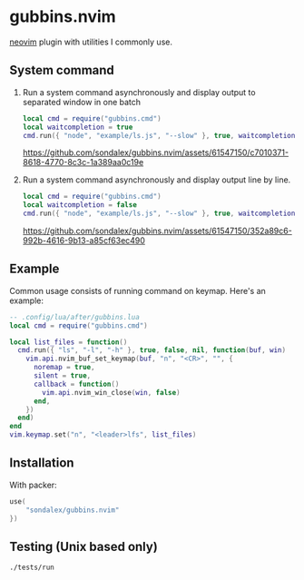 # gubbins.nvim

[neovim](https://neovim.io/) plugin with utilities I commonly use. 

## System command

1. Run a system command asynchronously and display output to separated window in one batch

   ```lua
   local cmd = require("gubbins.cmd")
   local waitcompletion = true
   cmd.run({ "node", "example/ls.js", "--slow" }, true, waitcompletion, nil, nil)
   ```

   https://github.com/sondalex/gubbins.nvim/assets/61547150/c7010371-8618-4770-8c3c-1a389aa0c19e





2. Run a system command asynchronously and display output line by line.

   ```lua
   local cmd = require("gubbins.cmd")
   local waitcompletion = false
   cmd.run({ "node", "example/ls.js", "--slow" }, true, waitcompletion, nil, nil)
   ```

   https://github.com/sondalex/gubbins.nvim/assets/61547150/352a89c6-992b-4616-9b13-a85cf63ec490






## Example

Common usage consists of running command on keymap. Here's an example:

```lua
-- .config/lua/after/gubbins.lua
local cmd = require("gubbins.cmd")

local list_files = function()
  cmd.run({ "ls", "-l", "-h" }, true, false, nil, function(buf, win)
    vim.api.nvim_buf_set_keymap(buf, "n", "<CR>", "", {
      noremap = true,
      silent = true,
      callback = function()
        vim.api.nvim_win_close(win, false)
      end,
    })
  end)
end
vim.keymap.set("n", "<leader>lfs", list_files)
```

## Installation

With packer:

```lua
use(
    "sondalex/gubbins.nvim"
})
```


## Testing (Unix based only)

```bash
./tests/run
```
